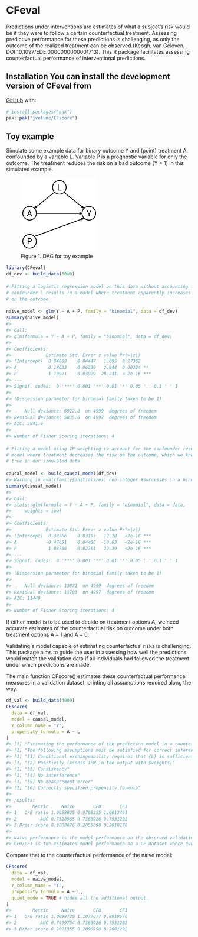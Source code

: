 
<!-- README.md is generated from README.Rmd. Please edit that file -->

# CFeval <!-- badges: start --> <!-- badges: end -->

Predictions under interventions are estimates of what a subject’s risk
would be if they were to follow a certain counterfactual treatment.
Assessing predictive performance for these predictions is challenging,
as only the outcome of the realized treatment can be observed.(Keogh,
van Geloven, DOI 10.1097/EDE.0000000000001713). This R package
facilitates assessing counterfactual performance of interventional
predictions.

## Installation You can install the development version of CFeval from

[GitHub](https://github.com/) with:

``` r
# install.packages("pak")
pak::pak("jvelumc/CFscore")
```

## Toy example

Simulate some example data for binary outcome Y and (point) treatment A,
confounded by a variable L. Variable P is a prognostic variable for only
the outcome. The treatment reduces the risk on a bad outcome (Y = 1) in
this simulated example.

<figure>
<img src="dag.png" alt="Figure 1. DAG for toy example" />
<figcaption aria-hidden="true">Figure 1. DAG for toy
example</figcaption>
</figure>

``` r
library(CFeval)
df_dev <- build_data(5000)

# Fitting a logistic regression model on this data without accounting for the
# confounder L results in a model where treatment apparently increases the risk
# on the outcome

naive_model <- glm(Y ~ A + P, family = "binomial", data = df_dev)
summary(naive_model)
#> 
#> Call:
#> glm(formula = Y ~ A + P, family = "binomial", data = df_dev)
#> 
#> Coefficients:
#>             Estimate Std. Error z value Pr(>|z|)    
#> (Intercept)  0.04868    0.04447   1.095  0.27362    
#> A            0.18633    0.06330   2.944  0.00324 ** 
#> P            1.10921    0.03929  28.231  < 2e-16 ***
#> ---
#> Signif. codes:  0 '***' 0.001 '**' 0.01 '*' 0.05 '.' 0.1 ' ' 1
#> 
#> (Dispersion parameter for binomial family taken to be 1)
#> 
#>     Null deviance: 6922.8  on 4999  degrees of freedom
#> Residual deviance: 5835.6  on 4997  degrees of freedom
#> AIC: 5841.6
#> 
#> Number of Fisher Scoring iterations: 4

# Fitting a model using IP-weighting to account for the confounder results in a
# model where treatment decreases the risk on the outcome, which we know to be
# true in our simulated data

causal_model <- build_causal_model(df_dev)
#> Warning in eval(family$initialize): non-integer #successes in a binomial glm!
summary(causal_model)
#> 
#> Call:
#> stats::glm(formula = Y ~ A + P, family = "binomial", data = data, 
#>     weights = ipw)
#> 
#> Coefficients:
#>             Estimate Std. Error z value Pr(>|z|)    
#> (Intercept)  0.38766    0.03183   12.18   <2e-16 ***
#> A           -0.47651    0.04483  -10.63   <2e-16 ***
#> P            1.08766    0.02761   39.39   <2e-16 ***
#> ---
#> Signif. codes:  0 '***' 0.001 '**' 0.01 '*' 0.05 '.' 0.1 ' ' 1
#> 
#> (Dispersion parameter for binomial family taken to be 1)
#> 
#>     Null deviance: 13871  on 4999  degrees of freedom
#> Residual deviance: 11703  on 4997  degrees of freedom
#> AIC: 11449
#> 
#> Number of Fisher Scoring iterations: 4
```

If either model is to be used to decide on treatment options A, we need
accurate estimates of the counterfactual risk on outcome under both
treatment options A = 1 and A = 0.

Validating a model capable of estimating counterfactual risks is
challenging. This package aims to guide the user in assessing how well
the predictions would match the validation data if all individuals had
followed the treatment under which predictions are made.

The main function CFscore() estimates these counterfactual performance
measures in a validation dataset, printing all assumptions required
along the way.

``` r
df_val <- build_data(4000)
CFscore(
  data = df_val,
  model = causal_model, 
  Y_column_name = "Y", 
  propensity_formula = A ~ L
)
#> [1] "Estimating the performance of the prediction model in a counterfactual (CF) dataset where everyone received treatment and a CF dataset where nobody received treatment."
#> [1] "The following assumptions must be satisfied for correct inference:"
#> [1] "[1] Conditional exchangeability requires that {L} is sufficient to adjust for confounding and selection bias between A and Y."
#> [1] "[2] Positivity (Assess IPW in the output with $weights)"
#> [1] "[3] Consistency"
#> [1] "[4] No interference"
#> [1] "[5] No measurement error"
#> [1] "[6] Correctly specified propensity formula"
#> 
#> results:
#>        Metric     Naive       CF0       CF1
#> 1   O/E ratio 1.0058825 0.9768355 1.0013461
#> 2         AUC 0.7328965 0.7366926 0.7531202
#> 3 Brier score 0.2083676 0.2055890 0.2010178
#> 
#> Naive performance is the model performance on the observed validation data.
#> CF0/CF1 is the estimated model performance on a CF dataset where everyone was untreated/treated, respectively.
```

Compare that to the counterfactual performance of the naive model:

``` r
CFscore(
  data = df_val,
  model = naive_model,
  Y_column_name = "Y",
  propensity_formula = A ~ L,
  quiet_mode = TRUE # hides all the additional output.
)
#>        Metric     Naive       CF0       CF1
#> 1   O/E ratio 1.0098720 1.1077077 0.8819576
#> 2         AUC 0.7499754 0.7366926 0.7531202
#> 3 Brier score 0.2021355 0.2098990 0.2061292
```
